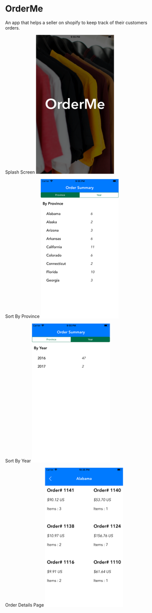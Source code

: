 # OrderMe
An app that helps a seller on shopify to keep track of their customers orders.

Splash Screen
<img src="Screenshots/Splash.png" width="250">

Sort By Province
<img src="Screenshots/Province.png" width="250">

Sort By Year
<img src="Screenshots/Year.png" width="250">

Order Details Page
<img src="Screenshots/OrderDetail.png" width="250">
